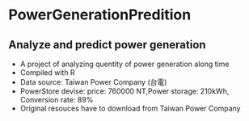 # PowerGenerationPredition
## Analyze and predict power generation
* A project of analyzing quentity of power generation along time
* Compiled with R
* Data source: Taiwan Power Company (台電) 
* PowerStore devise: price: 760000 NT,Power storage: 210kWh, Conversion rate: 89%
* Original resouces have to download from Taiwan Power Company
